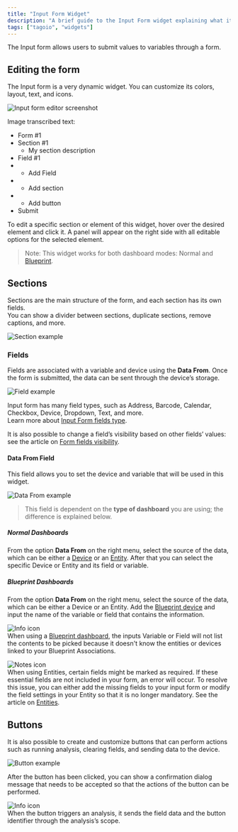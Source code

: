 ```yaml
---
title: "Input Form Widget"
description: "A brief guide to the Input Form widget explaining what it does and how to edit it, including steps to modify sections and fields and a note about dashboard compatibility."
tags: ["tagoio", "widgets"]
---
```

The Input form allows users to submit values to variables through a form.

## Editing the form
The Input form is a very dynamic widget. You can customize its colors, layout, text, and icons.

![Input form editor screenshot](/docs_imagem/tagoio/input-form-widget-2.gif)

Image transcribed text:
- Form #1
- Section #1
  - My section description
- Field #1
- + Add Field
- + Add section
- + Add button
- Submit

To edit a specific section or element of this widget, hover over the desired element and click it. A panel will appear on the right side with all editable options for the selected element.

> Note: This widget works for both dashboard modes: Normal and [Blueprint](../dashboards/blueprint-dashboard).

## Sections
Sections are the main structure of the form, and each section has its own fields.  
You can show a divider between sections, duplicate sections, remove captions, and more.

![Section example](/docs_imagem/tagoio/sections-PY4.gif)

### Fields
Fields are associated with a variable and device using the **Data From**. Once the form is submitted, the data can be sent through the device’s storage.

![Field example](/docs_imagem/tagoio/Fields-MlQ.gif)

Input form has many field types, such as Address, Barcode, Calendar, Checkbox, Device, Dropdown, Text, and more.  
Learn more about [Input Form fields type](/tagoio/field-types-for-input-form).

It is also possible to change a field’s visibility based on other fields’ values: see the article on [Form fields visibility](/tagoio/form-fields-visibility).

#### Data From Field
This field allows you to set the device and variable that will be used in this widget.

![Data From example](/docs_imagem/tagoio/external-75b8ef8b.png)

> This field is dependent on the **type of dashboard** you are using; the difference is explained below.

##### Normal Dashboards
From the option **Data From** on the right menu, select the source of the data, which can be either a [Device](/tagoio/devices/devices) or an [Entity](/tagoio/entities/entities). After that you can select the specific Device or Entity and its field or variable.

##### Blueprint Dashboards
From the option **Data From** on the right menu, select the source of the data, which can be either a Device or an Entity. Add the [Blueprint device](/tagoio/devices/blueprint-devices-entities) and input the name of the variable or field that contains the information.

![Info icon](/docs_imagem/tagoio/info-8.png)  
When using a [Blueprint dashboard](../dashboards/blueprint-dashboard), the inputs Variable or Field will not list the contents to be picked because it doesn't know the entities or devices linked to your Blueprint Associations.

![Notes icon](/docs_imagem/tagoio/file.png)  
When using Entities, certain fields might be marked as required. If these essential fields are not included in your form, an error will occur. To resolve this issue, you can either add the missing fields to your input form or modify the field settings in your Entity so that it is no longer mandatory. See the article on [Entities](/tagoio/entities/entities).

## Buttons
It is also possible to create and customize buttons that can perform actions such as running analysis, clearing fields, and sending data to the device.

![Button example](/docs_imagem/tagoio/buttons2-vGw.gif)

After the button has been clicked, you can show a confirmation dialog message that needs to be accepted so that the actions of the button can be performed.

![Info icon](/docs_imagem/tagoio/info-8.png)  
When the button triggers an analysis, it sends the field data and the button identifier through the analysis’s scope.